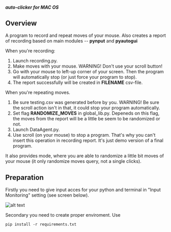 ##### auto-clicker for MAC OS

## Overview

A program to record and repeat moves of your mouse. Also creates a report of recording based on main modules -- **pynput** and **pyautogui** 

When you're recording:
1. Launch recording.py. 
2. Make moves with your mouse. WARNING! Don't use your scroll button!
3. Go with your mouse to left-up corner of your screen. Then the program will automatically stop (or just force your program to stop).
4. The report successfully will be created in **FILENAME** csv-file.

When you're repeating moves.
1. Be sure testing.csv was generated before by you. WARNING! Be sure the scroll action isn't in that, it could stop your program automatically.
2. Set flag **RANDOMIZE_MOVES** in global_lib.py. Depeneds on this flag, the moves from the report will be a little be seem to be randomized or not.
3. Launch DataAgent.py. 
4. Use scroll (on your mouse) to stop a program. That's why you can't insert this operation in recording report. It's just demo version of a final program.

It also provides mode, where you are able to randomize a little bit moves of your mouse (it only randomize moves query, not a single clicks). 

## Preparation

Firstly you need to give input acces for your python and terminal in "Input Monitoring" setting (see screen below).

![alt text](https://i.imgur.com/HOGaHZc.png)

Secondary you need to create proper enviroment. Use

```pip install -r requirements.txt``` 


